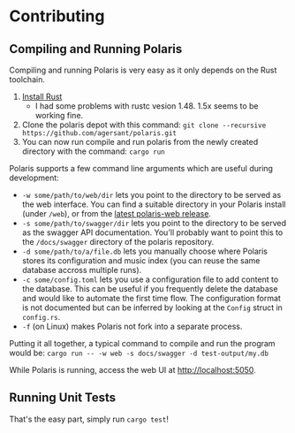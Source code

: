 # Contributing

## Compiling and Running Polaris

Compiling and running Polaris is very easy as it only depends on the Rust toolchain.

1. [Install Rust](https://www.rust-lang.org/en-US/install.html)
   * I had some problems with rustc vesion 1.48. 1.5x seems to be working fine.
1. Clone the polaris depot with this command: `git clone --recursive https://github.com/agersant/polaris.git`
1. You can now run compile and run polaris from the newly created directory with the command: `cargo run`

Polaris supports a few command line arguments which are useful during development:

- `-w some/path/to/web/dir` lets you point to the directory to be served as the web interface. You can find a suitable directory in your Polaris install (under `/web`), or from the [latest polaris-web release](https://github.com/agersant/polaris-web/releases/latest/download/web.zip).
- `-s some/path/to/swagger/dir` lets you point to the directory to be served as the swagger API documentation. You'll probably want to point this to the `/docs/swagger` directory of the polaris repository.
- `-d some/path/to/a/file.db` lets you manually choose where Polaris stores its configuration and music index (you can reuse the same database accross multiple runs).
- `-c some/config.toml` lets you use a configuration file to add content to the database. This can be useful if you frequently delete the database and would like to automate the first time flow. The configuration format is not documented but can be inferred by looking at the `Config` struct in `config.rs`.
- `-f` (on Linux) makes Polaris not fork into a separate process.

Putting it all together, a typical command to compile and run the program would be: `cargo run -- -w web -s docs/swagger -d test-output/my.db`

While Polaris is running, access the web UI at [http://localhost:5050](http://localhost:5050).

## Running Unit Tests

That's the easy part, simply run `cargo test`!
